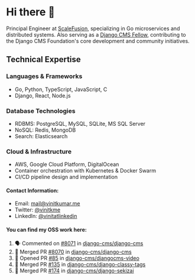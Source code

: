 # Hi there 👋

Principal Engineer at [ScaleFusion](https://scalefusion.com/), specializing in Go microservices and distributed systems. Also serving as a [Django CMS Fellow](https://www.django-cms.org/en/blog/2024/11/07/welcoming-vinit-kumar-as-the-newest-django-cms-fellow/), contributing to the Django CMS Foundation's core development and community initiatives.

## Technical Expertise

### Languages & Frameworks

- Go, Python, TypeScript, JavaScript, C
- Django, React, Node.js

### Database Technologies
- RDBMS: PostgreSQL, MySQL, SQLite, MS SQL Server
- NoSQL: Redis, MongoDB
- Search: Elasticsearch

### Cloud & Infrastructure
- AWS, Google Cloud Platform, DigitalOcean
- Container orchestration with Kubernetes & Docker Swarm
- CI/CD pipeline design and implementation


#### Contact Information:

- Email: <a href="mailto:mail@vinitkumar.me">mail@vinitkumar.me</a>
- Twitter: [@vinitkme](https://twitter.com/vinitkme)
- LinkedIn: [@vinitatlinkedin](https://www.linkedin.com/in/vinitatlinkedin/)  

#### You can find my OSS work here:

<!--START_SECTION:activity-->
1. 🗣 Commented on [#8071](https://github.com/django-cms/django-cms/pull/8071#issuecomment-2513656927) in [django-cms/django-cms](https://github.com/django-cms/django-cms)
2. 🎉 Merged PR [#8070](https://github.com/django-cms/django-cms/pull/8070) in [django-cms/django-cms](https://github.com/django-cms/django-cms)
3. 💪 Opened PR [#85](https://github.com/django-cms/djangocms-video/pull/85) in [django-cms/djangocms-video](https://github.com/django-cms/djangocms-video)
4. 🎉 Merged PR [#135](https://github.com/django-cms/django-classy-tags/pull/135) in [django-cms/django-classy-tags](https://github.com/django-cms/django-classy-tags)
5. 🎉 Merged PR [#174](https://github.com/django-cms/django-sekizai/pull/174) in [django-cms/django-sekizai](https://github.com/django-cms/django-sekizai)
<!--END_SECTION:activity-->
